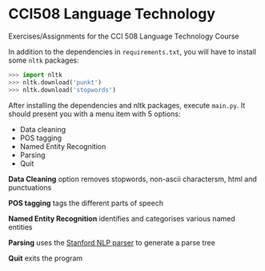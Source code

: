 # CCI508 Language Technology
Exercises/Assignments for the CCI 508 Language Technology Course

In addition to the dependencies in `requirements.txt`, you will have to install some `nltk` packages:

```python
>>> import nltk
>>> nltk.download('punkt')
>>> nltk.download('stopwords')
```

After installing the dependencies and nltk packages, execute `main.py`. It should present you with a menu item with 5 options:

- Data cleaning
- POS tagging
- Named Entity Recognition
- Parsing
- Quit

**Data Cleaning** option removes stopwords, non-ascii charactersm, html and punctuations

**POS tagging** tags the different parts of speech

**Named Entity Recognition** identifies and categorises various named entities

**Parsing** uses the [Stanford NLP parser](http://nlp.stanford.edu:8080/parser/) to generate a parse tree 

**Quit** exits the program